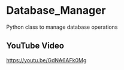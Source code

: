 # Database_Manager
Python class to manage database operations

## YouTube Video
https://youtu.be/GdNA6AFk0Mg
